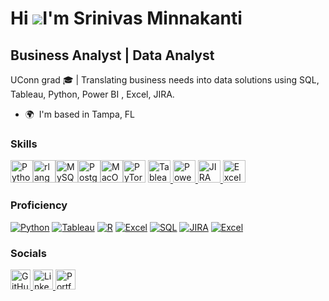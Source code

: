 # Hi ![](https://user-images.githubusercontent.com/18350557/176309783-0785949b-9127-417c-8b55-ab5a4333674e.gif)I'm Srinivas Minnakanti
## Business Analyst | Data Analyst
UConn grad 🎓 | Translating business needs into data solutions using SQL, Tableau, Python, Power BI , Excel, JIRA.
* 🌍  I'm based in Tampa, FL 

### Skills  

<p align="left"> <a href="https://www.python.org/" target="_blank" rel="noreferrer"><img src="https://raw.githubusercontent.com/danielcranney/readme-generator/main/public/icons/skills/python-colored.svg" width="36" height="36" alt="Python" /></a><a href="https://www.r-project.org/" target="_blank" rel="noreferrer"><img src="https://raw.githubusercontent.com/danielcranney/readme-generator/main/public/icons/skills/rlang-colored.svg" width="36" height="36" alt="rlang" /></a><a href="https://www.mysql.com/" target="_blank" rel="noreferrer"><img src="https://raw.githubusercontent.com/danielcranney/readme-generator/main/public/icons/skills/mysql-colored.svg" width="36" height="36" alt="MySQL" /></a><a href="https://www.postgresql.org/" target="_blank" rel="noreferrer"><img src="https://raw.githubusercontent.com/danielcranney/readme-generator/main/public/icons/skills/postgresql-colored.svg" width="36" height="36" alt="PostgreSQL" /></a><a href="https://apple.com" target="_blank" rel="noreferrer"><img src="https://raw.githubusercontent.com/danielcranney/readme-generator/main/public/icons/skills/macos-colored.svg" width="36" height="36" alt="MacOS" /></a><a href="https://pytorch.org/" target="_blank" rel="noreferrer"><img src="https://raw.githubusercontent.com/danielcranney/readme-generator/main/public/icons/skills/pytorch-colored.svg" width="36" height="36" alt="PyTorch" /></a>   <a href="https://www.tableau.com/" target="_blank" rel="noreferrer">
    <img src="https://cdn.worldvectorlogo.com/logos/tableau-software.svg" width="36" height="36" alt="Tableau" />
  </a>  <a href="https://powerbi.microsoft.com/" target="_blank" rel="noreferrer">
    <img src="https://www.vectorlogo.zone/logos/microsoft_powerbi/microsoft_powerbi-icon.svg" width="36" height="36" alt="Power BI" />
  </a> 
  <a href="https://www.atlassian.com/software/jira" target="_blank" rel="noreferrer">
    <img src="https://cdn.worldvectorlogo.com/logos/jira-1.svg" width="36" height="36" alt="JIRA" />
  </a>
    <a href="https://www.microsoft.com/en-us/microsoft-365/excel" target="_blank" rel="noreferrer">
  <img src="https://cdn.worldvectorlogo.com/logos/microsoft-excel-2013.svg" width="36" height="36" alt="Excel" />
</a>
</p> 

### Proficiency

[![Python](https://img.shields.io/badge/Python-Expert-3776AB?style=flat-square&logo=python&logoColor=facc15&color=27272a)](https://www.python.org/)
[![Tableau](https://img.shields.io/badge/Tableau-Expert-E97627?style=flat-square&logo=tableau&logoColor=facc15&color=27272a)](https://www.tableau.com/)
[![R](https://img.shields.io/badge/R-Advanced-276DC3?style=flat-square&logo=r&logoColor=facc15&color=27272a)](https://www.r-project.org/)
[![Excel](https://img.shields.io/badge/Excel-Expert-217346?style=flat-square&logo=microsoft-excel&logoColor=facc15&color=27272a)](https://www.microsoft.com/en-us/microsoft-365/excel)
[![SQL](https://img.shields.io/badge/SQL-Expert-4479A1?style=flat-square&logo=postgresql&logoColor=facc15&color=27272a)](https://www.postgresql.org/)
[![JIRA](https://img.shields.io/badge/JIRA-Expert-0052CC?style=flat-square&logo=jira&logoColor=facc15&color=27272a)](https://www.atlassian.com/software/jira)
[![Excel](https://img.shields.io/badge/Excel-Expert-217346?style=flat-square&logo=microsoft-excel&logoColor=facc15&color=27272a)](https://www.microsoft.com/en-us/microsoft-365/excel)

 ### Socials
 
<p align="left">
  <a href="https://www.github.com/MinnakantiSrinivas" target="_blank" rel="noreferrer">
    <picture>
      <source media="(prefers-color-scheme: dark)" srcset="https://raw.githubusercontent.com/danielcranney/readme-generator/main/public/icons/socials/github-dark.svg" />
      <source media="(prefers-color-scheme: light)" srcset="https://raw.githubusercontent.com/danielcranney/readme-generator/main/public/icons/socials/github.svg" />
      <img src="https://raw.githubusercontent.com/danielcranney/readme-generator/main/public/icons/socials/github.svg" width="32" height="32" alt="GitHub" />
    </picture>
  </a>

  <a href="https://www.linkedin.com/in/srinivasminnakanti/" target="_blank" rel="noreferrer">
    <picture>
      <source media="(prefers-color-scheme: dark)" srcset="https://raw.githubusercontent.com/danielcranney/readme-generator/main/public/icons/socials/linkedin-dark.svg" />
      <source media="(prefers-color-scheme: light)" srcset="https://raw.githubusercontent.com/danielcranney/readme-generator/main/public/icons/socials/linkedin.svg" />
      <img src="https://raw.githubusercontent.com/danielcranney/readme-generator/main/public/icons/socials/linkedin.svg" width="32" height="32" alt="LinkedIn" />
    </picture>
  </a>

  <a href="https://www.datascienceportfol.io/minnakantisrinu" target="_blank" rel="noreferrer">
    <img src="https://img.icons8.com/ios-filled/50/000000/internet.png" width="32" height="32" alt="Portfolio" />
  </a>
</p>





